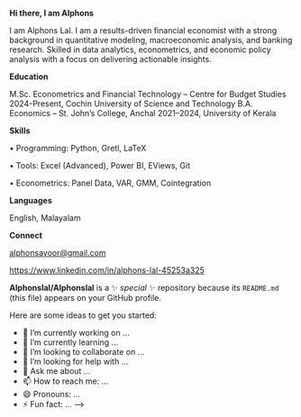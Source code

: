 **Hi there, I am Alphons**

I am Alphons Lal. I am a results-driven financial economist with a strong background in quantitative modeling, macroeconomic
analysis, and banking research. Skilled in data analytics, econometrics, and economic policy analysis
with a focus on delivering actionable insights.

**Education**

M.Sc. Econometrics and Financial Technology – Centre for Budget Studies 2024-Present, Cochin University of Science and Technology
B.A. Economics – St. John’s College, Anchal 2021–2024, University of Kerala


**Skills**

• Programming: Python, Gretl, LaTeX

• Tools: Excel (Advanced), Power BI, EViews, Git

• Econometrics: Panel Data, VAR, GMM, Cointegration


**Languages**

English, Malayalam


**Connect**

alphonsayoor@gmail.com

https://www.linkedin.com/in/alphons-lal-45253a325

**Alphonslal/Alphonslal** is a ✨ _special_ ✨ repository because its `README.md` (this file) appears on your GitHub profile.

Here are some ideas to get you started:

- 🔭 I’m currently working on ...
- 🌱 I’m currently learning ...
- 👯 I’m looking to collaborate on ...
- 🤔 I’m looking for help with ...
- 💬 Ask me about ...
- 📫 How to reach me: ...
- 😄 Pronouns: ...
- ⚡ Fun fact: ...
-->
